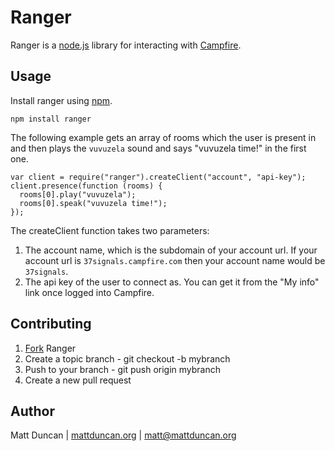 Ranger
======

Ranger is a [node.js](http://nodejs.org/) library for interacting with [Campfire](http://campfirenow.com/).

Usage
-----
Install ranger using [npm](http://npmjs.org/).

    npm install ranger

The following example gets an array of rooms which the user is present in and then plays the `vuvuzela` sound and says "vuvuzela time!" in the first one.

    var client = require("ranger").createClient("account", "api-key");
    client.presence(function (rooms) {
      rooms[0].play("vuvuzela");
      rooms[0].speak("vuvuzela time!");
    });

The createClient function takes two parameters:

1. The account name, which is the subdomain of your account url.  If your account url is `37signals.campfire.com` then your account name would be `37signals`.
2. The api key of the user to connect as.  You can get it from the "My info" link once logged into Campfire.

Contributing
------------

1. [Fork](http://help.github.com/forking/) Ranger
2. Create a topic branch - git checkout -b mybranch
3. Push to your branch - git push origin mybranch
4. Create a new pull request

Author
------
Matt Duncan | [mattduncan.org](http://mattduncan.org) | [matt@mattduncan.org](mailto:matt@mattduncan.org)
